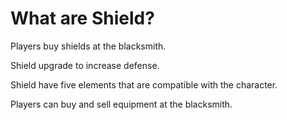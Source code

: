 # What are Shield?

Players buy shields at the blacksmith.

Shield upgrade to increase defense.

Shield have five elements that are compatible with the character.

Players can buy and sell equipment at the blacksmith.